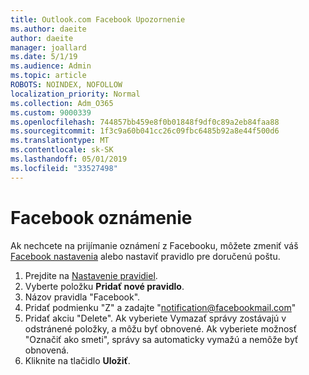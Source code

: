 ```yaml
---
title: Outlook.com Facebook Upozornenie
ms.author: daeite
author: daeite
manager: joallard
ms.date: 5/1/19
ms.audience: Admin
ms.topic: article
ROBOTS: NOINDEX, NOFOLLOW
localization_priority: Normal
ms.collection: Adm_O365
ms.custom: 9000339
ms.openlocfilehash: 744857bb459e8f0b01848f9df0c89a2eb84faa88
ms.sourcegitcommit: 1f3c9a60b041cc26c09fbc6485b92a8e44f500d6
ms.translationtype: MT
ms.contentlocale: sk-SK
ms.lasthandoff: 05/01/2019
ms.locfileid: "33527498"
---
```

# <a name="facebook-notifications"></a>Facebook oznámenie

Ak nechcete na prijímanie oznámení z Facebooku, môžete zmeniť váš [Facebook nastavenia](https://www.facebook.com/settings?tab=notifications) alebo nastaviť pravidlo pre doručenú poštu.

1. Prejdite na [Nastavenie pravidiel](https://outlook.live.com/mail/options/mail/rules/inboxRules).
1. Vyberte položku **Pridať nové pravidlo**.
1. Názov pravidla "Facebook".
1. Pridať podmienku "Z" a zadajte "notification@facebookmail.com"
1. Pridať akciu "Delete". Ak vyberiete Vymazať správy zostávajú v odstránené položky, a môžu byť obnovené. Ak vyberiete možnosť "Označiť ako smeti", správy sa automaticky vymažú a nemôže byť obnovená.
1. Kliknite na tlačidlo **Uložiť**.